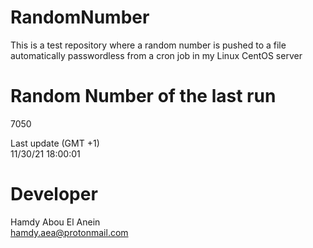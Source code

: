 # RandomNumber    
This is a test repository where a random number is pushed to a file automatically passwordless from a cron job in my Linux CentOS server    
# Random Number of the last run   
7050
      
Last update (GMT +1)    
11/30/21 18:00:01
# Developer    
Hamdy Abou El Anein   
hamdy.aea@protonmail.com
